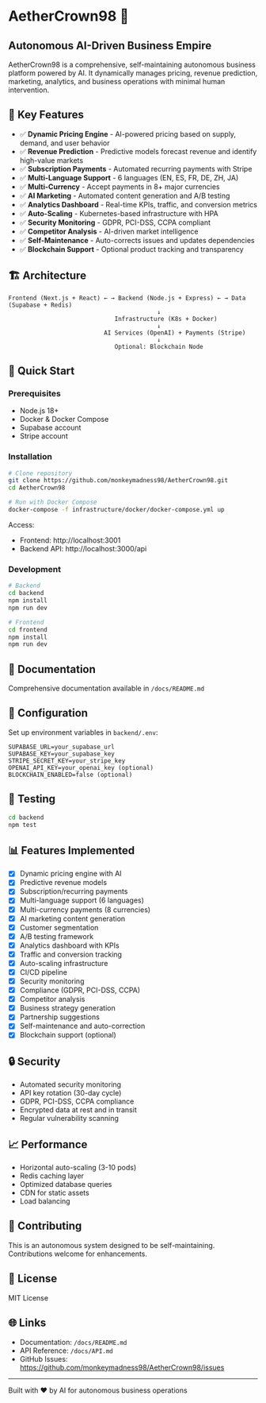 # AetherCrown98 🚀
## Autonomous AI-Driven Business Empire

AetherCrown98 is a comprehensive, self-maintaining autonomous business platform powered by AI. It dynamically manages pricing, revenue prediction, marketing, analytics, and business operations with minimal human intervention.

## 🌟 Key Features

- ✅ **Dynamic Pricing Engine** - AI-powered pricing based on supply, demand, and user behavior
- ✅ **Revenue Prediction** - Predictive models forecast revenue and identify high-value markets
- ✅ **Subscription Payments** - Automated recurring payments with Stripe
- ✅ **Multi-Language Support** - 6 languages (EN, ES, FR, DE, ZH, JA)
- ✅ **Multi-Currency** - Accept payments in 8+ major currencies
- ✅ **AI Marketing** - Automated content generation and A/B testing
- ✅ **Analytics Dashboard** - Real-time KPIs, traffic, and conversion metrics
- ✅ **Auto-Scaling** - Kubernetes-based infrastructure with HPA
- ✅ **Security Monitoring** - GDPR, PCI-DSS, CCPA compliant
- ✅ **Competitor Analysis** - AI-driven market intelligence
- ✅ **Self-Maintenance** - Auto-corrects issues and updates dependencies
- ✅ **Blockchain Support** - Optional product tracking and transparency

## 🏗️ Architecture

```
Frontend (Next.js + React) ← → Backend (Node.js + Express) ← → Data (Supabase + Redis)
                                          ↓
                              Infrastructure (K8s + Docker)
                                          ↓
                           AI Services (OpenAI) + Payments (Stripe)
                                          ↓
                              Optional: Blockchain Node
```

## 🚀 Quick Start

### Prerequisites
- Node.js 18+
- Docker & Docker Compose
- Supabase account
- Stripe account

### Installation

```bash
# Clone repository
git clone https://github.com/monkeymadness98/AetherCrown98.git
cd AetherCrown98

# Run with Docker Compose
docker-compose -f infrastructure/docker/docker-compose.yml up
```

Access:
- Frontend: http://localhost:3001
- Backend API: http://localhost:3000/api

### Development

```bash
# Backend
cd backend
npm install
npm run dev

# Frontend
cd frontend
npm install
npm run dev
```

## 📖 Documentation

Comprehensive documentation available in `/docs/README.md`

## 🔧 Configuration

Set up environment variables in `backend/.env`:

```env
SUPABASE_URL=your_supabase_url
SUPABASE_KEY=your_supabase_key
STRIPE_SECRET_KEY=your_stripe_key
OPENAI_API_KEY=your_openai_key (optional)
BLOCKCHAIN_ENABLED=false (optional)
```

## 🧪 Testing

```bash
cd backend
npm test
```

## 📊 Features Implemented

- [x] Dynamic pricing engine with AI
- [x] Predictive revenue models
- [x] Subscription/recurring payments
- [x] Multi-language support (6 languages)
- [x] Multi-currency payments (8 currencies)
- [x] AI marketing content generation
- [x] Customer segmentation
- [x] A/B testing framework
- [x] Analytics dashboard with KPIs
- [x] Traffic and conversion tracking
- [x] Auto-scaling infrastructure
- [x] CI/CD pipeline
- [x] Security monitoring
- [x] Compliance (GDPR, PCI-DSS, CCPA)
- [x] Competitor analysis
- [x] Business strategy generation
- [x] Partnership suggestions
- [x] Self-maintenance and auto-correction
- [x] Blockchain support (optional)

## 🔒 Security

- Automated security monitoring
- API key rotation (30-day cycle)
- GDPR, PCI-DSS, CCPA compliance
- Encrypted data at rest and in transit
- Regular vulnerability scanning

## 📈 Performance

- Horizontal auto-scaling (3-10 pods)
- Redis caching layer
- Optimized database queries
- CDN for static assets
- Load balancing

## 🤝 Contributing

This is an autonomous system designed to be self-maintaining. Contributions welcome for enhancements.

## 📄 License

MIT License

## 🌐 Links

- Documentation: `/docs/README.md`
- API Reference: `/docs/API.md`
- GitHub Issues: https://github.com/monkeymadness98/AetherCrown98/issues

---

Built with ❤️ by AI for autonomous business operations
